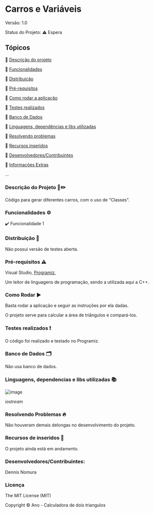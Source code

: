 # Carros e Variáveis
Versão: 1.0

Status do Projeto:  ⚠️ Espera

## Tópicos
🔹 [Descrição do projeto](https://github.com/GatoEstunado/Carros#descri%C3%A7%C3%A3o-do-projeto-%EF%B8%8F)

🔹 [Funcionalidades](https://github.com/GatoEstunado/Carros#funcionalidades-%EF%B8%8F)

🔹 [Distribuição](https://github.com/GatoEstunado/Carros#distribui%C3%A7%C3%A3o-)

🔹 [Pré-requisitos](https://github.com/GatoEstunado/Carros#pr%C3%A9-requisitos-%EF%B8%8F)

🔹 [Como rodar a aplicação](https://github.com/GatoEstunado/Carros#como-rodar-%EF%B8%8F)

🔹 [Testes realizados](https://github.com/GatoEstunado/Carros#testes-realizados-)

🔹 [Banco de Dados](https://github.com/GatoEstunado/Carros#banco-de-dados-%EF%B8%8F)

🔹 [Linguagens, dependências e libs utilizadas](https://github.com/GatoEstunado/Carros#linguagens-dependencias-e-libs-utilizadas-)

🔹 [Resolvendo problemas](https://github.com/GatoEstunado/Carros#resolvendo-problemas-)

🔹 [Recursos inseridos](https://github.com/GatoEstunado/Carros#recursos-de-inseridos-)

🔹 [Desenvolvedores/Contribuintes](https://github.com/GatoEstunado/Carros#desenvolvedorescontribuintes)

🔹 [Informações Extras](https://github.com/GatoEstunado/Carros#licen%C3%A7a)

...


### Descrição do Projeto 🧾✏️
Código para gerar diferentes carros, com o uso de "Classes".



### Funcionalidades ⚙️
✔️ Funcionalidade 1



### Distribuição 💬
Não possui versão de testes aberta.




### Pré-requisitos ⚠️
Visual Studio, [Programiz](https://www.programiz.com/cpp-programming/online-compiler/),

Um leitor de linguagens de programação, sendo a utilizada aqui a C++.



### Como Rodar ▶️
Basta rodar a aplicação e seguir as instruções por ela dadas.

O projeto serve para calcular a área de triângulos e compará-los.



### Testes realizados ❗
O código foi realizado e testado no Programiz.




### Banco de Dados 🗂️
Não usa banco de dados.




### Linguagens, dependencias e libs utilizadas 📚

![image](https://user-images.githubusercontent.com/126710731/232641595-0d02a251-894e-4f87-b3b8-33ce204a6da7.png)

*iostream*




### Resolvendo Problemas 🔥
Não houveram demais delongas no desenvolvimento do projeto.




### Recursos de inseridos 🧰
O projeto ainda está em andamento.



### Desenvolvedores/Contribuintes:
Dennis Nomura




### Licença
The MIT License (MIT)

Copyright ©️ Ano - Calculadora de dois triangulos
